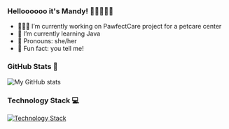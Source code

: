 ### Helloooooo it's Mandy! 👩🏻‍🦳🐺🌔


- 👩🏻‍💻 I’m currently working on PawfectCare project for a petcare center
- 🌱 I’m currently learning Java
- 🌸 Pronouns: she/her
- 🌚 Fun fact: you tell me!

### GitHub Stats 👀
![My GitHub stats](https://github-readme-stats.vercel.app/api?username=amandi-udawatta&show_icons=true&theme=dark)

### Technology Stack 💻
[![Technology Stack](https://skillicons.dev/icons?i=js,html,css,python,c,php,react,expressjs,nodejs,mysql,mongodb)](https://skillicons.dev)
